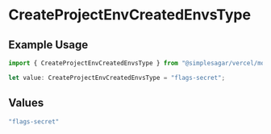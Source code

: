 # CreateProjectEnvCreatedEnvsType

## Example Usage

```typescript
import { CreateProjectEnvCreatedEnvsType } from "@simplesagar/vercel/models/createprojectenvop.js";

let value: CreateProjectEnvCreatedEnvsType = "flags-secret";
```

## Values

```typescript
"flags-secret"
```